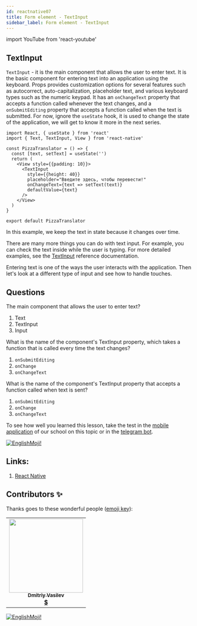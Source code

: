 ```yaml
---
id: reactnative07
title: Form element - TextInput
sidebar_label: Form element - TextInput
---
```


import YouTube from 'react-youtube'

## TextInput

`TextInput` - it is the main component that allows the user to enter text. It is the basic component for entering text into an application using the keyboard. Props provides customization options for several features such as autocorrect, auto-capitalization, placeholder text, and various keyboard types such as the numeric keypad. It has an `onChangeText` property that accepts a function called whenever the text changes, and a `onSubmitEditing` property that accepts a function called when the text is submitted. For now, ignore the `useState` hook, it is used to change the state of the application, we will get to know it more in the next series.

```SnackPlayer name=index.js
import React, { useState } from 'react'
import { Text, TextInput, View } from 'react-native'

const PizzaTranslator = () => {
  const [text, setText] = useState('')
  return (
    <View style={{padding: 10}}>
      <TextInput
        style={{height: 40}}
        placeholder="Введите здесь, чтобы перевести!"
        onChangeText={text => setText(text)}
        defaultValue={text}
      />
    </View>
  )
}

export default PizzaTranslator
```

In this example, we keep the text in state because it changes over time.

There are many more things you can do with text input. For example, you can check the text inside while the user is typing. For more detailed examples, see the [TextInput](https://reactnative.dev/docs/textinput) reference documentation.

Entering text is one of the ways the user interacts with the application. Then let's look at a different type of input and see how to handle touches.

## Questions

The main component that allows the user to enter text?

1. Text
2. TextInput
3. Input

What is the name of the component's TextInput property, which takes a function that is called every time the text changes?

1. `onSubmitEditing`
2. `onChange`
3. `onChangeText`

What is the name of the component's TextInput property that accepts a function called when text is sent?

1. `onSubmitEditing`
2. `onChange`
3. `onChangeText`

To see how well you learned this lesson, take the test in the [mobile application](http://onelink.to/njhc95) of our school on this topic or in the [telegram bot](https://t.me/javascriptcamp_bot).

[![EnglishMoji!](/img/logo/NeuroCoder.png)](https://vk.com/neurocoder)

## Links:

1. [React Native](https://reactnative.dev/docs/handling-text-input)

## Contributors ✨

Thanks goes to these wonderful people ([emoji key](https://allcontributors.org/docs/en/emoji-key)):

<table>
  <tr>
    <td align="center"><a href="https://fullstackserverless.github.io/"><img src="https://avatars0.githubusercontent.com/u/6774813?v=4?s=200" width="200px;" alt=""/><br /><sub><b>Dmitriy Vasilev</b></sub></a><br /> <a href="https://github.com/gHashTag/react-native-village/commits?author=gHashTag" title="Documentation">  💲</a></td>
  </tr>
</table>

[![EnglishMoji!](/img/logo/NeuroCoder.png)](https://vk.com/neurocoder)
